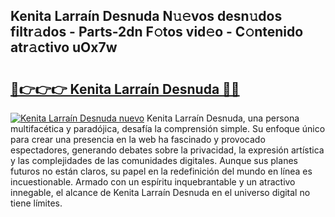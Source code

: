 ## Kenita Larraín Desnuda N𝚞𝚎vos desn𝚞dos filtr𝚊dos - Parts-2dn F𝚘tos vid𝚎o - C𝚘ntenido atr𝚊ctivo uOx7w

# <h2><a href="http://mb420i.tromn.icu/?c=Kenita+Larra%c3%adn+Desnuda">🔗👉👉👉 Kenita Larraín Desnuda 🔗🔗</a></h2>

[![Kenita Larraín Desnuda nuevo](https://i.imgur.com/pEAQMta.gif)](http://mb420i.tromn.icu/?c=Kenita+Larra%c3%adn+Desnuda)
Kenita Larraín Desnuda, una persona multifacética y paradójica, desafía la comprensión simple. Su enfoque único para crear una presencia en la web ha fascinado y provocado espectadores, generando debates sobre la privacidad, la expresión artística y las complejidades de las comunidades digitales. Aunque sus planes futuros no están claros, su papel en la redefinición del mundo en línea es incuestionable. Armado con un espíritu inquebrantable y un atractivo innegable, el alcance de Kenita Larraín Desnuda en el universo digital no tiene límites.
